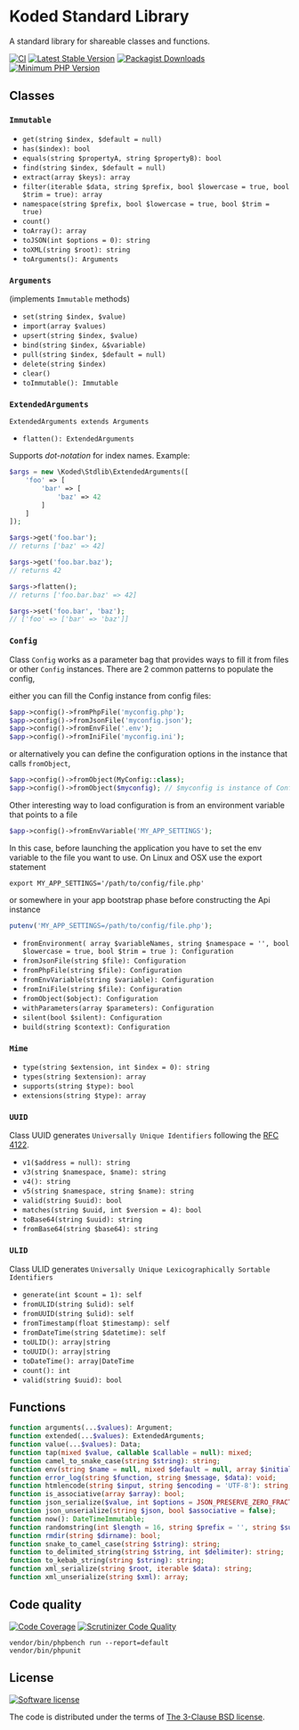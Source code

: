 Koded Standard Library
======================

A standard library for shareable classes and functions.

[![CI](https://github.com/kodedphp/stdlib/actions/workflows/ci.yml/badge.svg)](https://github.com/kodedphp/stdlib/actions/workflows/ci.yml)
[![Latest Stable Version](https://img.shields.io/packagist/v/koded/stdlib.svg)](https://packagist.org/packages/koded/stdlib)
[![Packagist Downloads](https://img.shields.io/packagist/dt/koded/stdlib.svg)](https://packagist.org/packages/koded/stdlib)
[![Minimum PHP Version](https://img.shields.io/badge/php-%3E%3D%208.1-8892BF.svg)](https://php.net/)


Classes
-------

### `Immutable`
- `get(string $index, $default = null)`
- `has($index): bool`
- `equals(string $propertyA, string $propertyB): bool`
- `find(string $index, $default = null)`
- `extract(array $keys): array`
- `filter(iterable $data,
          string $prefix,
          bool $lowercase = true,
          bool $trim = true): array`
- `namespace(string $prefix, bool $lowercase = true, bool $trim = true)`
- `count()`
- `toArray(): array`
- `toJSON(int $options = 0): string`
- `toXML(string $root): string`
- `toArguments(): Arguments`

### `Arguments`
(implements `Immutable` methods)
- `set(string $index, $value)`
- `import(array $values)`
- `upsert(string $index, $value)`
- `bind(string $index, &$variable)`
- `pull(string $index, $default = null)`
- `delete(string $index)`
- `clear()`
- `toImmutable(): Immutable`


### `ExtendedArguments`
``ExtendedArguments extends Arguments``

- `flatten(): ExtendedArguments`

Supports _dot-notation_ for index names. Example:
```php
$args = new \Koded\Stdlib\ExtendedArguments([
    'foo' => [
        'bar' => [
            'baz' => 42
        ]
    ]
]);

$args->get('foo.bar');
// returns ['baz' => 42]

$args->get('foo.bar.baz');
// returns 42

$args->flatten();
// returns ['foo.bar.baz' => 42]

$args->set('foo.bar', 'baz');
// ['foo' => ['bar' => 'baz']]
```

### `Config`
Class `Config` works as a parameter bag that provides ways to fill it
from files or other `Config` instances. There are 2 common patterns
to populate the config,

either you can fill the Config instance from config files:
```php
$app->config()->fromPhpFile('myconfig.php');
$app->config()->fromJsonFile('myconfig.json');
$app->config()->fromEnvFile('.env');
$app->config()->fromIniFile('myconfig.ini');
```
or alternatively you can define the configuration options in the instance
that calls `fromObject`,
```php
$app->config()->fromObject(MyConfig::class);
$app->config()->fromObject($myconfig); // $myconfig is instance of Config
```
Other interesting way to load configuration is from an environment variable
that points to a file
```php
$app->config()->fromEnvVariable('MY_APP_SETTINGS');
```
In this case, before launching the application you have to set the env variable
to the file you want to use. On Linux and OSX use the export statement
```shell script
export MY_APP_SETTINGS='/path/to/config/file.php'
```
or somewhere in your app bootstrap phase before constructing the Api instance
```php
putenv('MY_APP_SETTINGS=/path/to/config/file.php');
```

- `fromEnvironment(
           array $variableNames,
           string $namespace = '',
           bool $lowercase = true,
           bool $trim = true
       ): Configuration`
- `fromJsonFile(string $file): Configuration`
- `fromPhpFile(string $file): Configuration`
- `fromEnvVariable(string $variable): Configuration`
- `fromIniFile(string $file): Configuration`
- `fromObject($object): Configuration`
- `withParameters(array $parameters): Configuration`
- `silent(bool $silent): Configuration`
- `build(string $context): Configuration`


### `Mime`
- `type(string $extension, int $index = 0): string`
- `types(string $extension): array`
- `supports(string $type): bool`
- `extensions(string $type): array`


### `UUID`
Class UUID generates `Universally Unique Identifiers` following the [RFC 4122][rfc-4122].

- `v1($address = null): string`
- `v3(string $namespace, $name): string`
- `v4(): string`
- `v5(string $namespace, string $name): string`
- `valid(string $uuid): bool`
- `matches(string $uuid, int $version = 4): bool`
- `toBase64(string $uuid): string`
- `fromBase64(string $base64): string`

### `ULID`
Class ULID generates `Universally Unique Lexicographically Sortable Identifiers`

- `generate(int $count = 1): self`
- `fromULID(string $ulid): self`
- `fromUUID(string $ulid): self`
- `fromTimestamp(float $timestamp): self`
- `fromDateTime(string $datetime): self`
- `toULID(): array|string`
- `toUUID(): array|string`
- `toDateTime(): array|DateTime`
- `count(): int`
- `valid(string $uuid): bool`

Functions
---------
```php
function arguments(...$values): Argument;
function extended(...$values): ExtendedArguments;
function value(...$values): Data;
function tap(mixed $value, callable $callable = null): mixed;
function camel_to_snake_case(string $string): string;
function env(string $name = null, mixed $default = null, array $initialState = null): mixed;
function error_log(string $function, string $message, $data): void;
function htmlencode(string $input, string $encoding = 'UTF-8'): string;
function is_associative(array $array): bool;
function json_serialize($value, int $options = JSON_PRESERVE_ZERO_FRACTION | JSON_UNESCAPED_SLASHES): string;
function json_unserialize(string $json, bool $associative = false);
function now(): DateTimeImmutable;
function randomstring(int $length = 16, string $prefix = '', string $suffix = ''): string;
function rmdir(string $dirname): bool;
function snake_to_camel_case(string $string): string;
function to_delimited_string(string $string, int $delimiter): string;
function to_kebab_string(string $string): string;
function xml_serialize(string $root, iterable $data): string;
function xml_unserialize(string $xml): array;
```

Code quality
------------

[![Code Coverage](https://scrutinizer-ci.com/g/kodedphp/stdlib/badges/coverage.png?b=master)](https://scrutinizer-ci.com/g/kodedphp/stdlib/?branch=master)
[![Scrutinizer Code Quality](https://scrutinizer-ci.com/g/kodedphp/stdlib/badges/quality-score.png?b=master)](https://scrutinizer-ci.com/g/kodedphp/stdlib/?branch=master)

```shell script
vendor/bin/phpbench run --report=default
vendor/bin/phpunit
```

License
-------

[![Software license](https://img.shields.io/badge/License-BSD%203--Clause-blue.svg)](LICENSE)

The code is distributed under the terms of [The 3-Clause BSD license](LICENSE).


[rfc-4122]: http://tools.ietf.org/html/rfc4122

